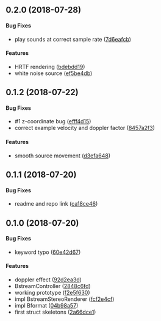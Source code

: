 <a name="0.2.0"></a>
## 0.2.0 (2018-07-28)


#### Bug Fixes

*   play sounds at correct sample rate ([7d6eafcb](https://github.com/mbillingr/ambisonic/commit/7d6eafcb68f08b904f6ad682bf1418ddcb2dddfe))

#### Features

*   HRTF rendering ([bdebdd19](https://github.com/mbillingr/ambisonic/commit/bdebdd198d651589bac21472a68952b099207234))
*   white noise source ([ef5be4db](https://github.com/mbillingr/ambisonic/commit/ef5be4dbadd5ad59eaea33c916978298b3388f66))



<a name="0.1.2"></a>
## 0.1.2 (2018-07-22)


#### Bug Fixes

*   #1 z-coordinate bug ([efff4d15](https://github.com/mbillingr/ambisonic/commit/efff4d15d1271c0c9e347cdc93fdbfeaf7ac199d))
*   correct example velocity and doppler factor ([8457a2f3](https://github.com/mbillingr/ambisonic/commit/8457a2f320a7ed560493ca02f9809666a64fbe13))

#### Features

*   smooth source movement ([d3efa648](https://github.com/mbillingr/ambisonic/commit/d3efa648c35532072338dbea868e305d19533855))



<a name="0.1.1"></a>
## 0.1.1 (2018-07-20)


#### Bug Fixes

*   readme and repo link ([ca18ce46](https://github.com/mbillingr/ambisonic/commit/ca18ce46297385c863c7efd7486ef8284e88d41d))



<a name="0.1.0"></a>
## 0.1.0 (2018-07-20)


#### Bug Fixes

*   keyword typo ([60e42d67](https://github.com/mbillingr/ambisonic/commit/60e42d677dd4d80515973d3627e6c75bf5b5c34a))

#### Features

*   doppler effect ([92d2ea3d](https://github.com/mbillingr/ambisonic/commit/92d2ea3da3d4e1a194d016f80e2d971d7d056ab7))
*   BstreamController ([2848c6fd](https://github.com/mbillingr/ambisonic/commit/2848c6fd535fca7d2c44adbfc839d824c8e2dcce))
*   working prototype ([f2e5f630](https://github.com/mbillingr/ambisonic/commit/f2e5f63058ce88efc3b21a47ebd082536bff2ecf))
*   impl BstreamStereoRenderer ([fcf2e4cf](https://github.com/mbillingr/ambisonic/commit/fcf2e4cf763bedc947eb9cd541d16f3556a9ed1c))
*   impl Bformat ([04b98a57](https://github.com/mbillingr/ambisonic/commit/04b98a576309e06a7ef39a6acafab9de575aaa76))
*   first struct skeletons ([2a66dce1](https://github.com/mbillingr/ambisonic/commit/2a66dce153cb9a41c7a8afd93e266e0add1c4750))



